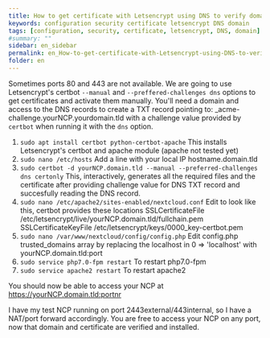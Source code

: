 ```yaml
---
title: How to get certificate with Letsencrypt using DNS to verify domain
keywords: configuration security certificate letsencrypt DNS domain
tags: [configuration, security, certificate, letsencrypt, DNS, domain]
#summary: ""
sidebar: en_sidebar
permalink: en_How-to-get-certificate-with-Letsencrypt-using-DNS-to-verify-domain.html
folder: en
---
```




Sometimes ports 80 and 443 are not available.  We are going to use Letsencrypt's certbot `--manual` and `--preffered-challenges dns` options to get certificates and activate them manually.
You'll need a domain and access to the DNS records to create a TXT record pointing to: \_acme-challenge.yourNCP.yourdomain.tld with a challenge value provided by `certbot` when running it with the `dns` option.


1. `sudo apt install certbot python-certbot-apache`
This installs Letsencrypt's certbot and apache module (apache not tested yet)
1. `sudo nano /etc/hosts`
Add a line with your local IP hostname.domain.tld
1. `sudo certbot -d yourNCP.domain.tld --manual --preferred-challenges dns certonly`
This, interactively, generates all the required files and the certificate after providing challenge value for DNS TXT record and succesfully reading the DNS record.
1. `sudo nano /etc/apache2/sites-enabled/nextcloud.conf`
Edit to look like this, certbot provides these locations
SSLCertificateFile      /etc/letsencrypt/live/yourNCP.domain.tld/fullchain.pem
SSLCertificateKeyFile	/etc/letsencrypt/keys/0000_key-certbot.pem
1. `sudo nano /var/www/nextcloud/config/config.php`
Edit config.php trusted_domains array by replacing the localhost in 0 => 'localhost' with yourNCP.domain.tld:port
1. `sudo service php7.0-fpm restart`
To restart php7.0-fpm
1. `sudo service apache2 restart`
To restart apache2

You should now be able to access your NCP at https://yourNCP.domain.tld:portnr

I have my test NCP running on port 2443external/443internal, so I have a NAT/port forward accordingly. You are free to access your NCP on any port, now that domain and certificate are verified and installed.
